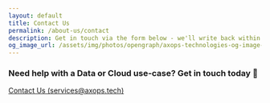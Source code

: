 ```yaml
---
layout: default
title: Contact Us
permalink: /about-us/contact
description: Get in touch via the form below - we'll write back within 1 business day 🎯
og_image_url: /assets/img/photos/opengraph/axops-technologies-og-image-v1.jpg
---
```


  <div class="content-wrapper">
    <!-- .content-wrapper -->
    <section class="wrapper bg-light">
    <div class="container py-14 py-md-12">
      <div class="row" data-cues="slideInDown" data-group="page-title" data-delay="100">
        <div class="text-center col-md-10 offset-md-1 col-lg-8 offset-lg-2">
            <h3 class="display-4 mb-9 px-xl-11">Need help with a <span class="underline-3 style-2 yellow">Data</span> or <span class="underline-3 style-2 green">Cloud</span> use-case? Get in touch today 🤝</h3>
        </div>
      </div>
      <div class="row" data-cues="slideInDown" data-group="page-title" data-delay="100">
        <div class="text-center col-md-10 offset-md-1 col-lg-8 offset-lg-2">
          <a href="&#109;&#97;&#105;&#108;&#116;&#111;&#58;&#115;&#101;&#114;&#118;&#105;&#99;&#101;&#115;&#64;&#97;&#120;&#111;&#112;&#115;&#46;&#116;&#101;&#99;&#104;" class="btn btn-sm btn-primary rounded-pill">
            Contact Us (<span>&#115;&#101;&#114;&#118;&#105;&#99;&#101;&#115;&#64;&#97;&#120;&#111;&#112;&#115;&#46;&#116;&#101;&#99;&#104;</span>)
          </a>
        </div>
      </div>
    </div>
    <!-- /.container -->
  </section>
  <!-- /section -->
  <!-- /.content-wrapper -->